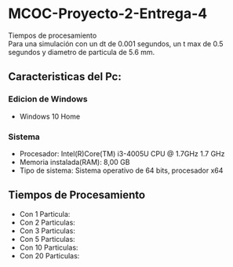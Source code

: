 # MCOC-Proyecto-2-Entrega-4
Tiempos de procesamiento  
Para una simulación con un dt de 0.001 segundos, un t max de 0.5 segundos y diametro de particula de 5.6 mm.

## Caracteristicas del Pc:

### Edicion de Windows
- Windows 10 Home

### Sistema
- Procesador: Intel(R)Core(TM) i3-4005U CPU @ 1.7GHz 1.7 GHz
- Memoria instalada(RAM): 8,00 GB
- Tipo de sistema: Sistema operativo de 64 bits, procesador x64

## Tiempos de Procesamiento

- Con 1 Particula:
- Con 2 Particulas:
- Con 3 Particulas:
- Con 5 Particulas:
- Con 10 Particulas:
- Con 20 Particulas:
